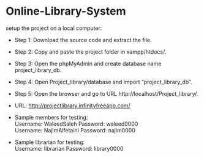 # Online-Library-System

setup the project on a local computer: 
-	Step 1: Download the source code and extract the file.
-	Step 2: Copy and paste the project folder in xampp/htdocs/.
- Step 3: Open the phpMyAdmin and create database name project_library_db.
-	Step 4: Open Project_library/database and import “project_library_db”.
- Step 5: Open the browser and go to URL http://localhost/Project_library/.

- URL: http://projectlibrary.infinityfreeapp.com/ 

- Sample members for testing: </br>
Username: WaleedSaleh    Password: waleed0000 </br>
Username: NajimAlfetaini    Password: najim0000 </br> 
	   
-	Sample librarian for testing: </br>
Username: librarian    Password: library0000 </br>
	   
